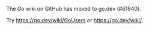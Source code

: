The Go wiki on GitHub has moved to go.dev (#61940).

Try <https://go.dev/wiki/GoUsers> or <https://go.dev/wiki/>.

